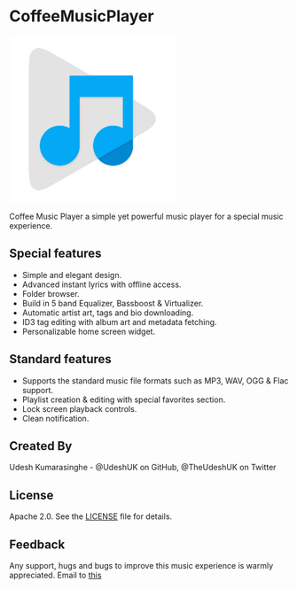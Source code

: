 # CoffeeMusicPlayer

![](static/github_logo.png)

Coffee Music Player a simple yet powerful music player for a special music experience.

Special features
----------------
* Simple and elegant design.
* Advanced instant lyrics with offline access.
* Folder browser.
* Build in 5 band Equalizer, Bassboost & Virtualizer.
* Automatic artist art, tags and bio downloading.
* ID3 tag editing with album art and metadata fetching.
* Personalizable home screen widget.

Standard features
-----------------
* Supports the standard music file formats such as MP3, WAV, OGG & Flac support.
* Playlist creation & editing with special favorites section.
* Lock screen playback controls.
* Clean notification.

Created By
----------
Udesh Kumarasinghe - @UdeshUK on GitHub, @TheUdeshUK on Twitter

License
-------
Apache 2.0. See the [LICENSE][1] file for details.

Feedback
--------
Any support, hugs and bugs to improve this music experience is warmly appreciated. Email to [this][2]

[1]: https://github.com/UdeshUK/CoffeeMusicPlayer/blob/master/LICENSE
[2]: mailto:udesh.upalanka@live.com